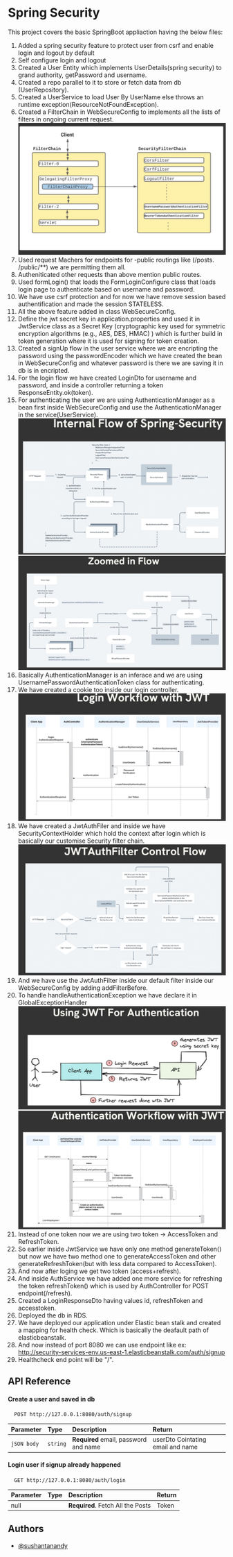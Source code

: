 
# Spring Security

This project covers the basic SpringBoot appliaction having the below files:

1. Added a spring security feature to protect user from csrf and enable login and logout by default
2. Self configure login and logout 
3. Created a User Entity which implements UserDetails(spring security) to grand authority, getPassword and username.
4. Created a repo parallel to it to store or fetch data from db (UserRepository).
5. Created a UserService to load User By UserName else throws an runtime exception(ResourceNotFoundException).
6. Created a FilterChain in WebSecureConfig to implements all the lists of filters in ongoing current request.
   ![SecurityFilterChain](SecurityApplication/src/main/resources/static/images/securityFilterChain.jpeg)
7. Used request Machers for endpoints for -public routings like (/posts. /public/**) we are permitting them all.
8. Autheniticated other requests than above mention public routes.
9. Used formLogin() that loads the FormLoginConfigure class that loads login page to authenticate based on username and password.
10. We have use csrf protection and for now we have remove session based authentification and made the session STATELESS.
11. All the above feature added in class WebSecureConfig.
12. Define the jwt secret key in application.properties and used it in JwtService class as a Secret Key (cryptographic key used for symmetric encryption algorithms (e.g., AES, DES, HMAC) ) which is further build in token generation where it is used for signing for token creation.
13. Created a signUp flow in the user service where we are encripting the password using the passwordEncoder which we have created the bean in WebSecureConfig and whatever password is there we are saving it in db is in encripted. 
14. For the login flow we have created LoginDto for username and password, and inside a controller returning a token ResponseEntity.ok(token).
15. For authenticating the user we are using AuthenticationManager as a bean first inside WebSecureConfig and use the AuthenticationManager in the service(UserService).
![InternalFlowOfSpringSecurity](SecurityApplication/src/main/resources/static/images/InternalFlowOfSpringSecurity.jpeg)
![DetailedFlowOfSpringSecurity](SecurityApplication/src/main/resources/static/images/zommedFlow.jpeg)
16. Basically AuthenticationManager is an inferace and we are using UsernamePasswordAuthenticationToken class for authenticating.
17. We have created a cookie too inside our login controller.
    ![LoginWorkFlow](SecurityApplication/src/main/resources/static/images/LoginWorkFlow.jpeg)
18. We have created a JwtAuthFiler and inside we have SecurityContextHolder which hold the context after login which is basically our customise Security filter chain.
    ![JwtAuthFilterControlFlow](SecurityApplication/src/main/resources/static/images/JwtAuthFilterControlFlow.jpeg)
19. And we have use the JwtAuthFilter inside our default filter inside our WebSecureConfig by adding addFilterBefore. 
20. To handle handleAuthenticationException we have declare it in GlobalExceptionHandler
    ![jwtAuth](SecurityApplication/src/main/resources/static/images/jwtAuth.jpeg)
    ![AuthenticatingWorkflowWithJwt](SecurityApplication/src/main/resources/static/images/AuthenticatingWorkflowWithJwt.jpeg)
21. Instead of one token now we are using two token -> AccessToken and RefreshToken.
22. So earlier inside JwtService we have only one method generateToken() but now we have two method one to generateAccessToken and other generateRefreshToken(but with less data compared to AccessToken).
23. And now after loging we get two token (access+refresh).
24. And inside AuthService we have added one more service for refreshing the token refreshToken() which is used by AuthController for POST endpoint(/refresh).
25. Created a LoginResponseDto having values id, refreshToken and accesstoken. 
26. Deployed the db in RDS.
27. We have deployed our application under Elastic bean stalk and created a mapping for health check. Which is basically the deafault path of elasticbeanstalk.
28. And now instead of port 8080 we can use endpoint like ex: http://security-services-env.us-east-1.elasticbeanstalk.com/auth/signup
29. Healthcheck end point will be "/".


## API Reference

#### Create a user and saved in db

```http
  POST http://127.0.0.1:8080/auth/signup
```

| Parameter | Type     | Description                          |Return|
| :-------- | :------- |:-------------------------------------|:---------|
| `jSON body` | `string` | **Required** email, password and name|userDto Cointating email and name|
#### Login user if signup already happened

```http
  GET http://127.0.0.1:8080/auth/login
```

| Parameter | Type     | Description                       |Return|
| :-------- | :------- | :-------------------------------- |:-------|
| null      |          | **Required**. Fetch All the Posts |Token |


## Authors

- [@sushantanandy](https://www.linkedin.com/in/sushantanandy/)
